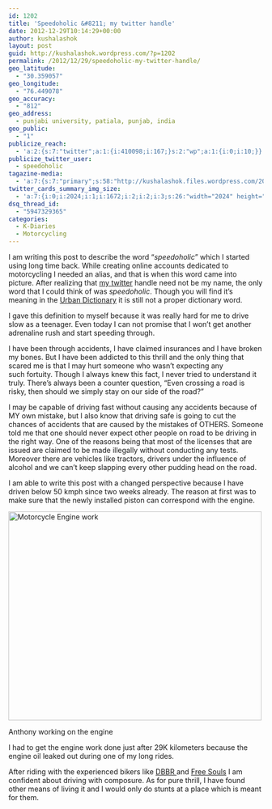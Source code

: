 ```yaml
---
id: 1202
title: 'Speedoholic &#8211; my twitter handle'
date: 2012-12-29T10:14:29+00:00
author: kushalashok
layout: post
guid: http://kushalashok.wordpress.com/?p=1202
permalink: /2012/12/29/speedoholic-my-twitter-handle/
geo_latitude:
  - "30.359057"
geo_longitude:
  - "76.449078"
geo_accuracy:
  - "812"
geo_address:
  - punjabi university, patiala, punjab, india
geo_public:
  - "1"
publicize_reach:
  - 'a:2:{s:7:"twitter";a:1:{i:410098;i:167;}s:2:"wp";a:1:{i:0;i:10;}}'
publicize_twitter_user:
  - speedoholic
tagazine-media:
  - 'a:7:{s:7:"primary";s:58:"http://kushalashok.files.wordpress.com/2012/12/anthony.jpg";s:6:"images";a:1:{s:58:"http://kushalashok.files.wordpress.com/2012/12/anthony.jpg";a:6:{s:8:"file_url";s:58:"http://kushalashok.files.wordpress.com/2012/12/anthony.jpg";s:5:"width";i:2024;s:6:"height";i:1672;s:4:"type";s:5:"image";s:4:"area";i:3384128;s:9:"file_path";b:0;}}s:6:"videos";a:0:{}s:11:"image_count";i:1;s:6:"author";s:8:"14208831";s:7:"blog_id";s:8:"13804338";s:9:"mod_stamp";s:19:"2012-12-29 04:46:55";}'
twitter_cards_summary_img_size:
  - 'a:7:{i:0;i:2024;i:1;i:1672;i:2;i:2;i:3;s:26:"width="2024" height="1672"";s:4:"bits";i:8;s:8:"channels";i:3;s:4:"mime";s:10:"image/jpeg";}'
dsq_thread_id:
  - "5947329365"
categories:
  - K-Diaries
  - Motorcycling
---
```

I am writing this post to describe the word &#8220;_speedoholic_&#8221; which I started using long time back. While creating online accounts dedicated to motorcycling I needed an alias, and that is when this word came into picture. After realizing that <a title="My twitter profile" href="https://twitter.com/speedoholic" target="_blank">my twitter</a> handle need not be my name, the only word that I could think of was _speedoholic_. Though you will find it&#8217;s meaning in the <a title="Definition of the word &quot;Speedoholic&quot;" href="http://www.urbandictionary.com/define.php?term=speedoholic" target="_blank">Urban Dictionary</a> it is still not a proper dictionary word.
  
I gave this definition to myself because it was really hard for me to drive slow as a teenager. Even today I can not promise that I won&#8217;t get another adrenaline rush and start speeding through.
  
I have been through accidents, I have claimed insurances and I have broken my bones. But I have been addicted to this thrill and the only thing that scared me is that I may hurt someone who wasn&#8217;t expecting any such fortuity. Though I always knew this fact, I never tried to understand it truly. There&#8217;s always been a counter question, &#8220;Even crossing a road is risky, then should we simply stay on our side of the road?&#8221;

I may be capable of driving fast without causing any accidents because of MY own mistake, but I also know that driving safe is going to cut the chances of accidents that are caused by the mistakes of OTHERS. Someone told me that one should never expect other people on road to be driving in the right way. One of the reasons being that most of the licenses that are issued are claimed to be made illegally without conducting any tests. Moreover there are vehicles like tractors, drivers under the influence of alcohol and we can&#8217;t keep slapping every other pudding head on the road.

<div class="jetpack-video-wrapper">
  <span class="embed-youtube" style="text-align:center; display: block;"></span>
</div>

I am able to write this post with a changed perspective because I have driven below 50 kmph since two weeks already. The reason at first was to make sure that the newly installed piston can correspond with the engine.

<div id="attachment_1253" style="width: 500px" class="wp-caption aligncenter">
  <a href="http://kushalashok.wordpress.com/2012/12/29/speedoholic-my-twitter-handle/anthony/" rel="attachment wp-att-1253"><img class="size-large wp-image-1253" alt="Motorcycle Engine work" src="http://kushalashok.files.wordpress.com/2012/12/anthony.jpg?w=500" width="500" height="413" /></a>
  
  <p class="wp-caption-text">
    Anthony working on the engine
  </p>
</div>

I had to get the engine work done just after 29K kilometers because the engine oil leaked out during one of my long rides.
  
After riding with the experienced bikers like <a title="Short video clip on DBBR" href="http://www.youtube.com/watch?v=jX4BPD5uLBE" target="_blank">DBBR </a>and <a title="Free Souls Rider Website" href="http://freesoulsrider.com/" target="_blank">Free Souls</a> I am confident about driving with composure. As for pure thrill, I have found other means of living it and I would only do stunts at a place which is meant for them.